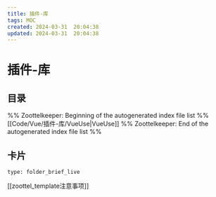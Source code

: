 ```yaml
---
title: 插件-库
tags: MOC
created: 2024-03-31  20:04:38
updated: 2024-03-31  20:04:38
---
```

# 插件-库

## 目录



%% Zoottelkeeper: Beginning of the autogenerated index file list  %%
 [[Code/Vue/插件-库/VueUse|VueUse]]
%% Zoottelkeeper: End of the autogenerated index file list  %%












## 卡片

```ccard
type: folder_brief_live
```




















[[zoottel_template注意事项]]